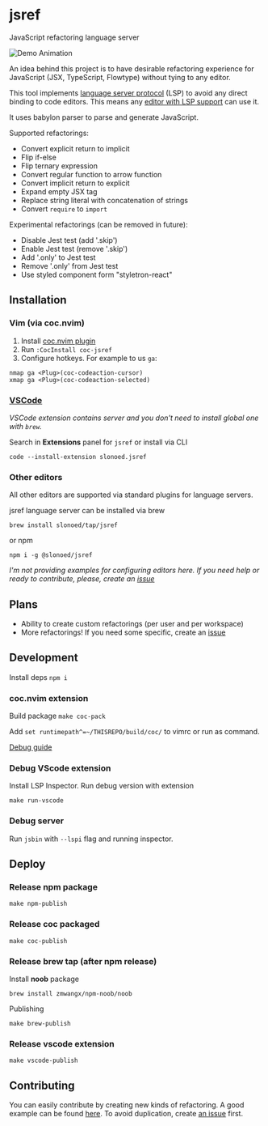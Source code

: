# jsref

JavaScript refactoring language server

![Demo Animation](../assets/preview.gif?raw=true)

An idea behind this project is to have desirable refactoring experience for JavaScript (JSX, TypeScript, Flowtype)
without tying to any editor.

This tool implements [language server protocol][ls] (LSP) to avoid any direct binding to code editors.
This means any [editor with LSP support][ls-page] can use it.

It uses babylon parser to parse and generate JavaScript.

Supported refactorings:

- Convert explicit return to implicit
- Flip if-else
- Flip ternary expression
- Convert regular function to arrow function
- Convert implicit return to explicit
- Expand empty JSX tag
- Replace string literal with concatenation of strings
- Convert `require` to `import`

Experimental refactorings (can be removed in future):

- Disable Jest test (add '.skip')
- Enable Jest test (remove '.skip')
- Add '.only' to Jest test
- Remove '.only' from Jest test
- Use styled component form "styletron-react"

## Installation

### Vim (via coc.nvim)

1. Install [coc.nvim plugin][coc-nvim-repo]
2. Run `:CocInstall coc-jsref`
3. Configure hotkeys. For example to us `ga`:

```
nmap ga <Plug>(coc-codeaction-cursor)
xmap ga <Plug>(coc-codeaction-selected)
```

### [VSCode][vscode-jsref-marketplace]

_VSCode extension contains server and you don't need to install global one with `brew`._

Search in **Extensions** panel for `jsref` or install via CLI

`code --install-extension slonoed.jsref`

### Other editors

All other editors are supported via standard plugins for language servers.

jsref language server can be installed via brew

```
brew install slonoed/tap/jsref
```

or npm

```
npm i -g @slonoed/jsref
```

_I'm not providing examples for configuring editors here. If you need help or ready to contribute, please, create an [issue][new-issue]_


## Plans

- Ability to create custom refactorings (per user and per workspace)
- More refactorings! If you need some specific, create an [issue][new-issue]

## Development

Install deps `npm i`

### coc.nvim extension

Build package `make coc-pack`

Add `set runtimepath^=~/THISREPO/build/coc/` to vimrc or run as command.

[Debug guide][coc-ls-debug]

### Debug VScode extension

Install LSP Inspector.
Run debug version with extension

```
make run-vscode
```

### Debug server

Run `jsbin` with `--lspi` flag and running inspector.

## Deploy

### Release npm package

```
make npm-publish
```

### Release coc packaged

```
make coc-publish
```

### Release brew tap (after npm release)

Install **noob** package

```
brew install zmwangx/npm-noob/noob
```

Publishing

```
make brew-publish
```

### Release vscode extension

```
make vscode-publish
```

## Contributing

You can easily contribute by creating new kinds of refactoring. A good example can be found [here][fixer-example]. To avoid duplication, create [an issue][new-issue] first.

[js-refactor]: https://github.com/cmstead/js-refactor/blob/master/package.json
[babylon]: https://github.com/babel/babel/tree/master/packages/babylon
[lsc]: https://github.com/natebosch/vim-lsc
[jtl]: https://github.com/sourcegraph/javascript-typescript-langserver/blob/master/src/plugins.ts
[grasp]: http://www.graspjs.com/
[ls]: https://microsoft.github.io/language-server-protocol/
[ls-page]: https://langserver.org/
[vim-lsc]: https://github.com/natebosch/vim-lsc/tree/master/after/plugin
[new-issue]: https://github.com/slonoed/jsref/issues/new
[issue-atom]: https://github.com/slonoed/jsref/issues/3
[issue-emacs]: https://github.com/slonoed/jsref/issues/10
[issue-sublime]: https://github.com/slonoed/jsref/issues/7
[fixer-example]: https://github.com/slonoed/jsref/blob/master/src/fixers/implicit-return-to-explicit.ts
[vscode-jsref-marketplace]: https://marketplace.visualstudio.com/items?itemName=slonoed.jsref
[coc-ls-debug]: https://github.com/neoclide/coc.nvim/wiki/Debug-language-server
[coc-nvim-repo]: https://github.com/neoclide/coc.nvim
